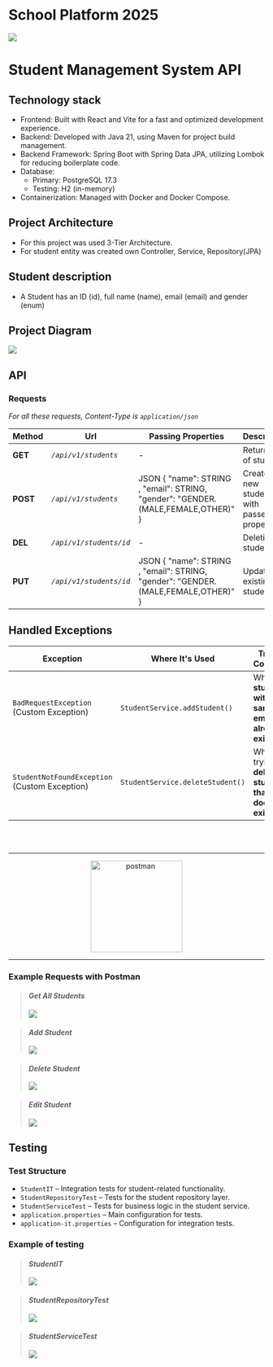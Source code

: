 # School Platform 2025

<img src="./assets/header.png">

# Student Management System API


## Technology stack

- Frontend: Built with React and Vite for a fast and optimized development experience.
- Backend: Developed with Java 21, using Maven for project build management.
- Backend Framework: Spring Boot with Spring Data JPA, utilizing Lombok for reducing boilerplate code.
- Database:
  - Primary: PostgreSQL 17.3
  - Testing: H2 (in-memory)
- Containerization: Managed with Docker and Docker Compose.

## Project Architecture


- For this project was used 3-Tier Architecture.
- For student entity was created own Controller, Service, Repository(JPA)

## Student description


- A Student has an ID (id), full name (name), email (email) and gender (enum)

## Project Diagram

<img src="./assets/projectdiagram.png">

## API

### Requests

*For all these requests, Content-Type is `application/json`*

| Method   | Url                     | Passing Properties                                                                 | Description                                 | Example passing props                                                            |
|----------|-------------------------|------------------------------------------------------------------------------------|---------------------------------------------|----------------------------------------------------------------------------------|
| **GET**  | _`/api/v1/students`_    | -                                                                                  | Return a list of students                   | -                                                                                |
| **POST** | _`/api/v1/students`_    | JSON { "name": STRING ,  "email": STRING, "gender": "GENDER.(MALE,FEMALE,OTHER)" } | Create a new student with passed properties | { "name": "Ozzy Osbourne", "email": "ozzy.osbourne@mail.com", "gender": "MALE" } |
| **DEL**  | _`/api/v1/students/id`_ | -                                                                                  | Deleting a student                          | -                                                                                |
| **PUT**  | _`/api/v1/students/id`_ | JSON { "name": STRING ,  "email": STRING, "gender": "GENDER.(MALE,FEMALE,OTHER)" } | Update an existing student                  | { "name": "Ryan Gosling", "email": "ryan.gosling@mail.com", "gender": "MALE" }   |

## Handled Exceptions

| **Exception**                                      | **Where It's Used**              | **Trigger Condition**                                  | **HTTP Status**     |
|----------------------------------------------------|----------------------------------|--------------------------------------------------------|---------------------|
| `BadRequestException`      <br/>(Custom Exception) | `StudentService.addStudent()`    | When a **student with the same email already exists**  | **400 Bad Request** |
| `StudentNotFoundException` <br/>(Custom Exception) | `StudentService.deleteStudent()` | When trying to **delete a student that doesn't exist** | **404 Not Found**   |

<br><br>
___

<div align="center"><img src="./assets/postman.png"width="180" alt="postman"/></div>

___

### Example Requests with Postman

> #### *Get All Students*
>
> <img src="./assets/getallstudentsrequest.png">

> #### *Add Student*
>
> <img src="./assets/addstudentrequest.png">

> #### *Delete Student*
>
> <img src="./assets/deletestudentrequest.png">

> #### *Edit Student*
>
> <img src="./assets/editstudentrequest.png">

## Testing

### Test Structure

- `StudentIT` – Integration tests for student-related functionality.
- `StudentRepositoryTest` – Tests for the student repository layer.
- `StudentServiceTest` – Tests for business logic in the student service.
- `application.properties` – Main configuration for tests.
- `application-it.properties` – Configuration for integration tests.

### Example of testing
> #### *StudentIT*
>
> <img src="./assets/studentit.png">

> #### *StudentRepositoryTest*
>
> <img src="./assets/studentrepositorytest.png">

> #### *StudentServiceTest*
>
> <img src="./assets/studentservicetest.png">
